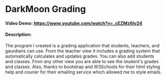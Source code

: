 # DarkMoon Grading
#### Video Demo:  <https://www.youtube.com/watch?v=_cEZMz6Iv24>
#### Description:

The program I created is a grading application that students, teachers, and gaurdians can use. From the teacher view it includes a grading system that automatically calculates and updates grades. You can also add students and classes. From any other view you are able to see the student's grades and classes. Also, thanks to bootstrap and W3Schools for their html styling help and courier for their emailing service which allowed me to style emails.

